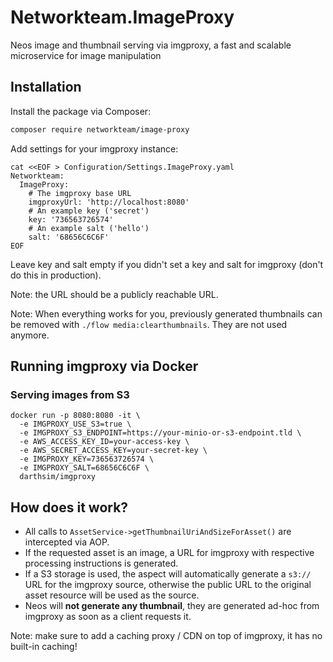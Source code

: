 # Networkteam.ImageProxy

Neos image and thumbnail serving via imgproxy, a fast and scalable microservice for image manipulation

## Installation

Install the package via Composer:

```sh
composer require networkteam/image-proxy
```

Add settings for your imgproxy instance:

```shell
cat <<EOF > Configuration/Settings.ImageProxy.yaml
Networkteam:
  ImageProxy:
    # The imgproxy base URL
    imgproxyUrl: 'http://localhost:8080'
    # An example key ('secret')
    key: '736563726574'
    # An example salt ('hello')
    salt: '68656C6C6F'
EOF
```

Leave key and salt empty if you didn't set a key and salt for imgproxy (don't do this in production).

Note: the URL should be a publicly reachable URL.

Note: When everything works for you, previously generated thumbnails can be removed with `./flow media:clearthumbnails`. They are not used anymore.

## Running imgproxy via Docker

### Serving images from S3

```shell
docker run -p 8080:8080 -it \
  -e IMGPROXY_USE_S3=true \
  -e IMGPROXY_S3_ENDPOINT=https://your-minio-or-s3-endpoint.tld \
  -e AWS_ACCESS_KEY_ID=your-access-key \
  -e AWS_SECRET_ACCESS_KEY=your-secret-key \
  -e IMGPROXY_KEY=736563726574 \
  -e IMGPROXY_SALT=68656C6C6F \
  darthsim/imgproxy
```

## How does it work?

* All calls to `AssetService->getThumbnailUriAndSizeForAsset()` are intercepted via AOP.
* If the requested asset is an image, a URL for imgproxy with respective processing instructions is generated.
* If a S3 storage is used, the aspect will automatically generate a `s3://` URL for the imgproxy source,
  otherwise the public URL to the original asset resource will be used as the source.
* Neos will **not generate any thumbnail**, they are generated ad-hoc from imgproxy as soon as a client requests it.

Note: make sure to add a caching proxy / CDN on top of imgproxy, it has no built-in caching!
